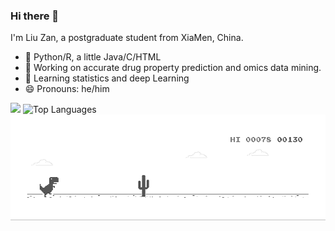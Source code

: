 ### Hi there 👋 

I'm Liu Zan, a postgraduate student from XiaMen, China.

- :hammer: Python/R, a little Java/C/HTML
- 🔭 Working on accurate drug property prediction and omics data mining.
- 🌱 Learning statistics and deep Learning
- 😄 Pronouns: he/him

![](https://readmestats.999857.xyz/api?username=liuzan-info) ![Top Languages](https://readmestats.999857.xyz/api/top-langs/?username=liuzan-info)
![Dino](https://raw.githubusercontent.com/praveenscience/praveenscience/master/dino.gif)
